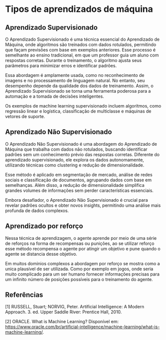 # Tipos de aprendizados de máquina

## Aprendizado Supervisionado

O Aprendizado Supervisionado é uma técnica essencial do Aprendizado de Máquina, onde algoritmos são treinados com dados rotulados, permitindo que façam previsões com base em exemplos anteriores. Esse processo é semelhante ao ensino tradicional, em que um professor guia um aluno com respostas corretas. Durante o treinamento, o algoritmo ajusta seus parâmetros para minimizar erros e identificar padrões.

Essa abordagem é amplamente usada, como no reconhecimento de imagens e no processamento de linguagem natural. No entanto, seu desempenho depende da qualidade dos dados de treinamento. Assim, o Aprendizado Supervisionado se torna uma ferramenta poderosa para a automação e a tomada de decisões inteligentes.

Os exemplos de machine learning supervisionado incluem algoritmos, como regressão linear e logística, classificação de multiclasse e máquinas de vetores de suporte.

## Aprendizado Não Supervisionado

O Aprendizado Não Supervisionado é uma abordagem do Aprendizado de Máquina que trabalha com dados não rotulados, buscando identificar padrões sem um conhecimento prévio das respostas corretas. Diferente do aprendizado supervisionado, ele explora os dados autonomamente, utilizando técnicas como clustering e redução de dimensionalidade.

Esse método é aplicado em segmentação de mercado, análise de redes sociais e classificação de documentos, agrupando dados com base em semelhanças. Além disso, a redução de dimensionalidade simplifica grandes volumes de informações sem perder características essenciais.

Embora desafiador, o Aprendizado Não Supervisionado é crucial para revelar padrões ocultos e obter novos insights, permitindo uma análise mais profunda de dados complexos.

## Aprendizado por reforço

Nessa técnica de aprendizagem, o agente aprende por meio de uma série de reforços na forma de recompensas ou punições, ao se utilizar reforço esse método recompensa o agente por atingir um objetivo e pune quando o agente se distancia desse objetivo.

Em muitos dominios complexos a abordagem por reforço se mostra como a unica plausível de ser utilizada. Como por exemplo em jogos, onde seria muito complicado para um ser humano fornecer informações precisas para um infinito número de posições possíveis para o treinamento do agente.

## Referências

[1] RUSSELL, Stuart; NORVIG, Peter. Artificial Intelligence: A Modern Approach. 3. ed. Upper Saddle River: Prentice Hall, 2010.

[2] ORACLE. What is Machine Learning? Disponível em: https://www.oracle.com/br/artificial-intelligence/machine-learning/what-is-machine-learning/.

